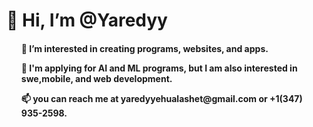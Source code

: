 <h1> 👋 Hi, I’m @Yaredyy </h1>

  <h4>
  <ul>👀 I’m interested in creating programs, websites, and apps. </ul>
  <ul>🌱 I'm applying for AI and ML programs, but I am also interested in swe,mobile, and web development. </ul>
  <ul>📫 you can reach me at yaredyyehualashet@gmail.com or +1(347) 935-2598. </ul>
  </h4>

<!---
Yaredyy/Yaredyy is a ✨ special ✨ repository because its `README.md` (this file) appears on your GitHub profile.
You can click the Preview link to take a look at your changes.
--->
